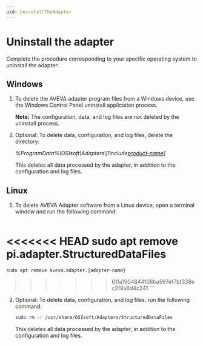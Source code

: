 ```yaml
---
uid: UninstallTheAdapter
---
```


# Uninstall the adapter

Complete the procedure corresponding to your specific operating system to uninstall the adapter:

## Windows

1. To delete the AVEVA adapter program files from a Windows device, use the Windows Control Panel uninstall application process.

    **Note:** The configuration, data, and log files are not deleted by the uninstall process.

2. Optional: To delete data, configuration, and log files, delete the directory:

    _%ProgramData%\OSIsoft\Adapters\\[!include[product-name](../_includes/inline/component-type.md)]_
   
   This deletes all data processed by the adapter, in addition to the configuration and log files.

## Linux

1. To delete AVEVA Adapter software from a Linux device, open a terminal window and run the following command:

    ```bash
<<<<<<< HEAD
    sudo apt remove pi.adapter.StructuredDataFiles 
=======
    sudo apt remove aveva.adapter.{adapter-name} 
>>>>>>> 61fa1904844108ba597ef7bf338ec2f9a8d4c241
    ```

2. Optional: To delete data, configuration, and log files, run the following command:

    ```bash
    sudo rm -r /usr/share/OSIsoft/Adapters/StructuredDataFiles
    ```
    
    This deletes all data processed by the adapter, in addition to the configuration and log files.
